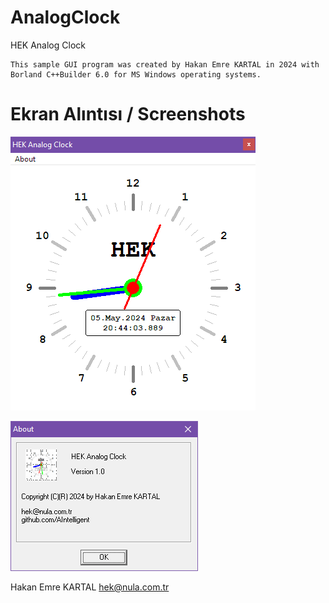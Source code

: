 # AnalogClock
HEK Analog Clock

    This sample GUI program was created by Hakan Emre KARTAL in 2024 with Borland C++Builder 6.0 for MS Windows operating systems.

# Ekran Alıntısı / Screenshots

![AC_1](https://github.com/AIntelligent/AnalogClock/blob/f76c099eaba74616a15cc5c79e0331595a9fc69f/screenshots/AC_1.PNG)

![AC_2](https://github.com/AIntelligent/AnalogClock/blob/f76c099eaba74616a15cc5c79e0331595a9fc69f/screenshots/AC_2.PNG)

Hakan Emre KARTAL
hek@nula.com.tr
